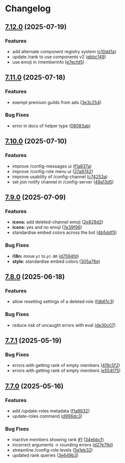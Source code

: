 # Changelog

## [7.12.0](https://github.com/Rapha01/activityRank-bot/compare/bot-v7.11.0...bot-v7.12.0) (2025-07-19)


### Features

* add alternate component registry system ([c10dd1a](https://github.com/Rapha01/activityRank-bot/commit/c10dd1a63fc5b187fdff0b51aa5f29d909527870))
* update /rank to use components v2 ([ebbc149](https://github.com/Rapha01/activityRank-bot/commit/ebbc14980c165494b04577256b2aa3a94d658cd1))
* use emoji in /memberinfo ([e7ecfd5](https://github.com/Rapha01/activityRank-bot/commit/e7ecfd54178271e2247e2890bf7bbb359eeddcc3))

## [7.11.0](https://github.com/Rapha01/activityRank-bot/compare/bot-v7.10.0...bot-v7.11.0) (2025-07-18)


### Features

* exempt premium guilds from ads ([3e3c254](https://github.com/Rapha01/activityRank-bot/commit/3e3c25403737ddc0cdaa34b5c22a16bc2769b43d))


### Bug Fixes

* error in docs of helper type ([08083ab](https://github.com/Rapha01/activityRank-bot/commit/08083ab3502003982448466c7e500d5cba2e1bc2))

## [7.10.0](https://github.com/Rapha01/activityRank-bot/compare/bot-v7.9.0...bot-v7.10.0) (2025-07-10)


### Features

* improve /config-messages ui ([f1a837a](https://github.com/Rapha01/activityRank-bot/commit/f1a837a570de089ca9f4cb6201236d1d86bddb6b))
* improve /config-role menu ui ([37a9742](https://github.com/Rapha01/activityRank-bot/commit/37a9742dcfce70c10fe4e4a026c53b32878a8434))
* improve usability of /config-channel ([c74253a](https://github.com/Rapha01/activityRank-bot/commit/c74253a5a865bd4e79410fbfd0724f9d202af034))
* set join notify channel in /config-server ([49a13d5](https://github.com/Rapha01/activityRank-bot/commit/49a13d5a14c38308d6b48639afbf336b8a4af14d))

## [7.9.0](https://github.com/Rapha01/activityRank-bot/compare/bot-v7.8.0...bot-v7.9.0) (2025-07-09)


### Features

* **icons:** add deleted-channel emoji ([2e828d2](https://github.com/Rapha01/activityRank-bot/commit/2e828d2d9435224087dd3398efb687277f700564))
* **icons:** yes and no emoji ([7e39f96](https://github.com/Rapha01/activityRank-bot/commit/7e39f9666fb30aafaa69515c114baca4da5265b0))
* standardise embed colors across the bot ([4b5ddf5](https://github.com/Rapha01/activityRank-bot/commit/4b5ddf51878d32f40be3446a6343a6a9a0bd2663))


### Bug Fixes

* **i18n:** move `pt` to `pt-BR` ([d7594fd](https://github.com/Rapha01/activityRank-bot/commit/d7594fd7cb74340e3f3bbc8af7c8c8bdec58ab9c))
* **style:** standardise embed colors ([305a76e](https://github.com/Rapha01/activityRank-bot/commit/305a76e1be5d22b16295dfefe79889dacce79634))

## [7.8.0](https://github.com/Rapha01/activityRank-bot/compare/bot-v7.7.1...bot-v7.8.0) (2025-06-18)


### Features

* allow resetting settings of a deleted role ([fdb61c3](https://github.com/Rapha01/activityRank-bot/commit/fdb61c3a78101e6dbd5eb52523cbc1982bdfb47e))


### Bug Fixes

* reduce risk of uncaught errors with eval ([de30c07](https://github.com/Rapha01/activityRank-bot/commit/de30c076dfe3a6f82b9c3621f1b53471a50913ed))

## [7.7.1](https://github.com/Rapha01/activityRank-bot/compare/bot-v7.7.0...bot-v7.7.1) (2025-05-19)


### Bug Fixes

* errors with getting rank of empty members ([419c5f2](https://github.com/Rapha01/activityRank-bot/commit/419c5f287dbb488ca544ee25ca7811a91e0a5931))
* errors with getting rank of empty members ([e554f75](https://github.com/Rapha01/activityRank-bot/commit/e554f75eb682aabaf4ba32ac6bada8d802f740f5))

## [7.7.0](https://github.com/Rapha01/activityRank-bot/compare/bot/v7.6.1...bot-v7.7.0) (2025-05-16)


### Features

* add /update-roles metadata ([f1a8632](https://github.com/Rapha01/activityRank-bot/commit/f1a8632423ad466e7144be4b7998ba697714abf4))
* update-roles command ([d996dc3](https://github.com/Rapha01/activityRank-bot/commit/d996dc31054e2ef588d6f48c1a5c547ae33d94af))


### Bug Fixes

* inactive members showing rank [#1](https://github.com/Rapha01/activityRank-bot/issues/1) ([34ebbcf](https://github.com/Rapha01/activityRank-bot/commit/34ebbcfb405f47295462bd4f82da31d56dce2ee4))
* incorrect arguments -&gt; rounding errors ([d27e79d](https://github.com/Rapha01/activityRank-bot/commit/d27e79dfa65ca474ff582d2afafdeb2c982a42e4))
* streamline /config-role levels ([5e1eb32](https://github.com/Rapha01/activityRank-bot/commit/5e1eb32893fcd93acf99710c480c5d84b5e3c4ab))
* updated rank queries ([3e649b3](https://github.com/Rapha01/activityRank-bot/commit/3e649b362e477827c4c0716e2daf74f1fe1f225c))
